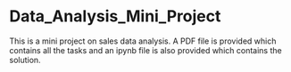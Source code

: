 # Data_Analysis_Mini_Project
This is a mini project on sales data analysis.
A PDF file is provided which contains all the tasks
and an ipynb file is also provided which contains the solution.
